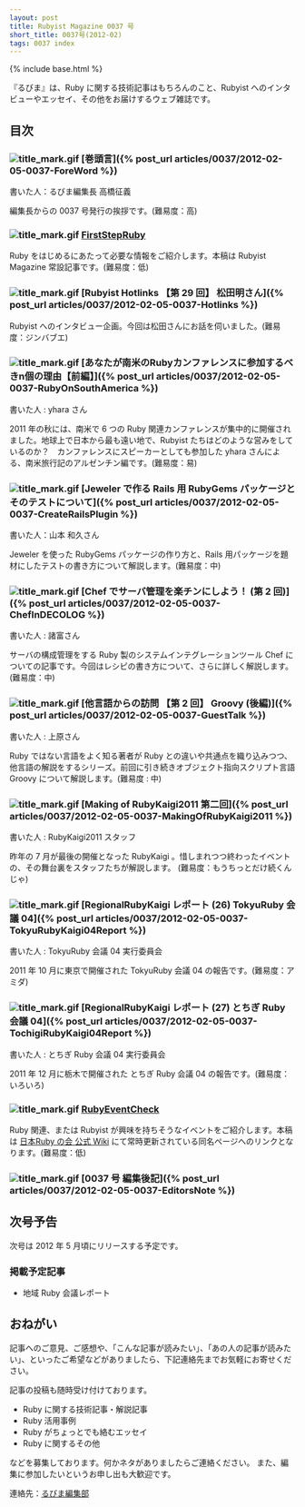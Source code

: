 ```yaml
---
layout: post
title: Rubyist Magazine 0037 号
short_title: 0037号(2012-02)
tags: 0037 index
---
```

{% include base.html %}


『るびま』は、Ruby に関する技術記事はもちろんのこと、Rubyist へのインタビューやエッセイ、その他をお届けするウェブ雑誌です。

## 目次

### ![title_mark.gif]({{base}}{{site.baseurl}}/images/title_mark.gif) [巻頭言]({% post_url articles/0037/2012-02-05-0037-ForeWord %})

書いた人：るびま編集長 高橋征義

編集長からの 0037 号発行の挨拶です。(難易度：高)

### ![title_mark.gif]({{base}}{{site.baseurl}}/images/title_mark.gif) [FirstStepRuby](https://github.com/rubima/rubima/blob/master/first_step_ruby/first-step-ruby-2.0.md)

Ruby をはじめるにあたって必要な情報をご紹介します。本稿は Rubyist Magazine 常設記事です。(難易度：低)

### ![title_mark.gif]({{base}}{{site.baseurl}}/images/title_mark.gif) [Rubyist Hotlinks 【第 29 回】 松田明さん]({% post_url articles/0037/2012-02-05-0037-Hotlinks %})

Rubyist へのインタビュー企画。今回は松田さんにお話を伺いました。(難易度：ジンバブエ)

### ![title_mark.gif]({{base}}{{site.baseurl}}/images/title_mark.gif) [あなたが南米のRubyカンファレンスに参加するべきn個の理由【前編】]({% post_url articles/0037/2012-02-05-0037-RubyOnSouthAmerica %})

書いた人 : yhara さん

2011 年の秋には、南米で 6 つの Ruby 関連カンファレンスが集中的に開催されました。地球上で日本から最も遠い地で、Rubyist たちはどのような営みをしているのか？　カンファレンスにスピーカーとしても参加した yhara さんによる、南米旅行記のアルゼンチン編です。(難易度：易)

### ![title_mark.gif]({{base}}{{site.baseurl}}/images/title_mark.gif) [Jeweler で作る Rails 用 RubyGems パッケージとそのテストについて]({% post_url articles/0037/2012-02-05-0037-CreateRailsPlugin %})

書いた人：山本 和久さん

Jeweler を使った RubyGems パッケージの作り方と、Rails 用パッケージを題材にしたテストの書き方について解説します。(難易度：中)

### ![title_mark.gif]({{base}}{{site.baseurl}}/images/title_mark.gif) [Chef でサーバ管理を楽チンにしよう！ (第 2 回)]({% post_url articles/0037/2012-02-05-0037-ChefInDECOLOG %})

書いた人 : 諸富さん

サーバの構成管理をする Ruby 製のシステムインテグレーションツール Chef についての記事です。今回はレシピの書き方について、さらに詳しく解説します。 (難易度：中)

### ![title_mark.gif]({{base}}{{site.baseurl}}/images/title_mark.gif)  [他言語からの訪問 【第 2 回】 Groovy (後編)]({% post_url articles/0037/2012-02-05-0037-GuestTalk %})

書いた人 : 上原さん

Ruby ではない言語をよく知る著者が Ruby との違いや共通点を織り込みつつ、他言語の解説をするシリーズ。前回に引き続きオブジェクト指向スクリプト言語 Groovy について解説します。(難易度 : 中)

### ![title_mark.gif]({{base}}{{site.baseurl}}/images/title_mark.gif) [Making of RubyKaigi2011 第二回]({% post_url articles/0037/2012-02-05-0037-MakingOfRubyKaigi2011 %})

書いた人 : RubyKaigi2011 スタッフ

昨年の 7 月が最後の開催となった RubyKaigi 。惜しまれつつ終わったイベントの、その舞台裏をスタッフたちが解説します。 (難易度：もうちっとだけ続くんじゃ)

### ![title_mark.gif]({{base}}{{site.baseurl}}/images/title_mark.gif) [RegionalRubyKaigi レポート (26) TokyuRuby 会議 04]({% post_url articles/0037/2012-02-05-0037-TokyuRubyKaigi04Report %})

書いた人 : TokyuRuby 会議 04 実行委員会

2011 年 10 月に東京で開催された TokyuRuby 会議 04 の報告です。(難易度：アミダ)

### ![title_mark.gif]({{base}}{{site.baseurl}}/images/title_mark.gif) [RegionalRubyKaigi レポート (27) とちぎ Ruby 会議 04]({% post_url articles/0037/2012-02-05-0037-TochigiRubyKaigi04Report %})

書いた人 : とちぎ Ruby 会議 04 実行委員会

2011 年 12 月に栃木で開催された とちぎ Ruby 会議 04 の報告です。(難易度：いろいろ)

### ![title_mark.gif]({{base}}{{site.baseurl}}/images/title_mark.gif) [RubyEventCheck](https://github.com/ruby-no-kai/official/wiki/RubyEventCheck)

Ruby 関連、または Rubyist が興味を持ちそうなイベントをご紹介します。本稿は [日本Ruby の会 公式 Wiki](https://github.com/ruby-no-kai/official/wiki) にて常時更新されている同名ページへのリンクとなります。(難易度：低)

### ![title_mark.gif]({{base}}{{site.baseurl}}/images/title_mark.gif) [0037 号 編集後記]({% post_url articles/0037/2012-02-05-0037-EditorsNote %})

## 次号予告

次号は 2012 年 5 月頃にリリースする予定です。

### 掲載予定記事

* 地域 Ruby 会議レポート


## おねがい

記事へのご意見、ご感想や、「こんな記事が読みたい」、「あの人の記事が読みたい」、といったご希望などがありましたら、下記連絡先までお気軽にお寄せください。

記事の投稿も随時受け付けております。

* Ruby に関する技術記事・解説記事
* Ruby 活用事例
* Ruby がちょっとでも絡むエッセイ
* Ruby に関するその他


などを募集しております。何かネタがありましたらご連絡ください。
また、編集に参加したいというお申し出も大歓迎です。

連絡先：[るびま編集部](mailto:magazine@ruby-no-kai.org)


